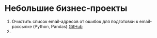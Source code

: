 # Небольшие бизнес-проекты
1. Очистить список email-адресов от ошибок для подготовки к email-рассылке (Python, Pandas) <a href="[https://github.com/DmTih/e-commerce_project](https://github.com/DmTih/small-projects/blob/main/email_cleaning.ipynb)">GitHub</a>
2.
